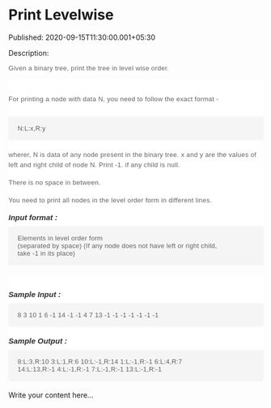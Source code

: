 # Print Levelwise

Published: 2020-09-15T11:30:00.001+05:30

Description: 
      <p><span style="background-color: white; color: #626262;
      font-family: Muli, sans-serif; font-size: 13px; letter-spacing: 0.3px;">Given a binary
      tree, print the tree in level wise order.</span></p><div _ngcontent-umi-c259=""
      class="description" style="background-color: white; font-family: Muli, sans-serif; margin:
      0px; padding: 30px 0px 0px;"><h4
      id="for-printing-a-node-with-data-n-you-need-to-follow-the-exact-format" style="color:
      #626262; font-size: 13px; font-weight: 400; letter-spacing: 0.3px; line-height: 20px; margin:
      0px; padding: 0px 0px 15px;">For printing a node with data N, you need to follow the exact
      format -</h4><pre style="background-color: whitesmoke; border-radius: 4px;
      box-shadow: rgba(0, 0, 0, 0.06) 0px 0px 4px 0px; font-family: Muli, sans-serif; font-weight:
      600; margin-bottom: 20px; margin-top: 10px; max-width: 866px; overflow-x: hidden; padding:
      15px 18px; white-space: pre-wrap;"><code style="color: #626262; font-family: Muli,
      sans-serif; font-size: 13px; font-weight: 400; letter-spacing: 0.23px; margin: 0px; padding:
      0px;">N:L:x,R:y
      </code></pre><h4
      id="wherer-n-is-data-of-any-node-present-in-the-binary-tree-x-and-y-are-the-values-of-left-and-right-child-of-node-n-print-1-if-any-child-is-null"
      style="color: #626262; font-size: 13px; font-weight: 400; letter-spacing: 0.3px; line-height:
      20px; margin: 0px; padding: 0px 0px 15px;">wherer, N is data of any node present in the
      binary tree. x and y are the values of left and right child of node N. Print -1. if any child
      is null.</h4><h4 id="there-is-no-space-in-between" style="color: #626262; font-size:
      13px; font-weight: 400; letter-spacing: 0.3px; line-height: 20px; margin: 0px; padding: 0px
      0px 15px;">There is no space in between.</h4><h4
      id="you-need-to-print-all-nodes-in-the-level-order-form-in-different-lines" style="color:
      #626262; font-size: 13px; font-weight: 400; letter-spacing: 0.3px; line-height: 20px; margin:
      0px; padding: 0px 0px 15px;">You need to print all nodes in the level order form in
      different lines.</h4><h5 id="input-format" style="color: #2d2d2d; font-size: 15px;
      margin: 0px; padding: 0px;">Input format :</h5><pre style="background-color:
      whitesmoke; border-radius: 4px; box-shadow: rgba(0, 0, 0, 0.06) 0px 0px 4px 0px; font-family:
      Muli, sans-serif; font-weight: 600; margin-bottom: 20px; margin-top: 10px; max-width: 866px;
      overflow-x: hidden; padding: 15px 18px; white-space: pre-wrap;"><code style="color:
      #626262; font-family: Muli, sans-serif; font-size: 13px; font-weight: 400; letter-spacing:
      0.23px; margin: 0px; padding: 0px;">Elements in level order form (separated by space)
      (If any node does not have left or right child, take -1 in its place)
      </code></pre></div><div _ngcontent-umi-c259="" class="description"
      style="background-color: white; font-family: Muli, sans-serif; margin: 0px; padding: 30px 0px
      0px;"><h5 style="color: #2d2d2d; font-size: 15px; margin: 0px; padding: 0px;">Sample
      Input :</h5><pre style="background-color: whitesmoke; border-radius: 4px; box-shadow:
      rgba(0, 0, 0, 0.06) 0px 0px 4px 0px; font-family: Muli, sans-serif; font-weight: 600;
      margin-bottom: 20px; margin-top: 10px; max-width: 866px; overflow-x: hidden; padding: 15px
      18px; white-space: pre-wrap;"><code style="color: #626262; font-family: Muli,
      sans-serif; font-size: 13px; font-weight: 400; letter-spacing: 0.23px; margin: 0px; padding:
      0px;">8 3 10 1 6 -1 14 -1 -1 4 7 13 -1 -1 -1 -1 -1 -1 -1
      </code></pre><h5 style="color: #2d2d2d; font-size: 15px; margin: 0px; padding:
      0px;">Sample Output :</h5><pre style="background-color: whitesmoke; border-radius:
      4px; box-shadow: rgba(0, 0, 0, 0.06) 0px 0px 4px 0px; font-family: Muli, sans-serif;
      font-weight: 600; margin-bottom: 20px; margin-top: 10px; max-width: 866px; overflow-x: hidden;
      padding: 15px 18px; white-space: pre-wrap;"><code style="color: #626262; font-family:
      Muli, sans-serif; font-size: 13px; font-weight: 400; letter-spacing: 0.23px; margin: 0px;
      padding: 0px;">8:L:3,R:10
      3:L:1,R:6
      10:L:-1,R:14
      1:L:-1,R:-1
      6:L:4,R:7
      14:L:13,R:-1
      4:L:-1,R:-1
      7:L:-1,R:-1
      13:L:-1,R:-1</code></pre></div>
      <script
      src="https://gist.github.com/Svastikkka/239e744acac94dc2b614d90d6f2829b6.js"></script>

Write your content here...